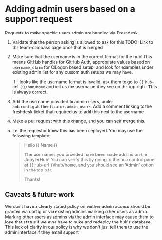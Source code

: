 # Adding admin users based on a support request

Requests to make specific users admin are handled via Freshdesk.

1. Validate that the person asking is allowed to ask for this
   TODO: Link to the team-compass page once that is merged

2. Make sure that the username is in the correct format for the hub!
   This means GitHub handles for GitHub Auth, appropriate values based on
   `username_claim` for CILogon based setup, and look for examples under
   existing admin list for any custom auth setups we may have.

   If it looks like the username format is invalid, ask them to go to
   `{{ hub-url }}/hub/home` and tell us the username they see on the top right.
   This is always correct.

3. Add the username provided to admin users, under `hub.config.Authenticator.admin_users`.
   Add a comment linking to the freshdesk ticket that required us to add this next
   to the username.

4. Make a pull request with this change, and you can self merge this.

5. Let the requestor know this has been deployed. You may use the following template:

   > Hello {{ Name }}
   >
   > The usernames you provided have been made admins on the JupyterHub! You can verify
   > this by going to the hub control panel at {{ hub-url }}/hub/home, and you should
   > see an 'Admin' option in the top bar.
   >
   > Thanks!

## Caveats & future work

We don't have a clearly stated policy on wether admin access should
be granted via config or via existing admins marking other users as
admin. Marking other users as admins via the admin interface may
cause them to lose that status if we ever have to nuke and redeploy
the hub's database. This lack of clarity in our policy is why we don't
just tell them to use the admin interface if they email support